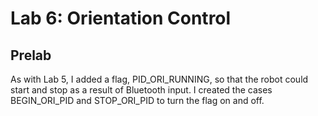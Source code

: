 # Lab 6: Orientation Control 

## Prelab

As with Lab 5, I added a flag, PID_ORI_RUNNING, so that the robot could start and stop as a result of Bluetooth input. I created the cases BEGIN_ORI_PID and STOP_ORI_PID to turn the flag on and off. 

